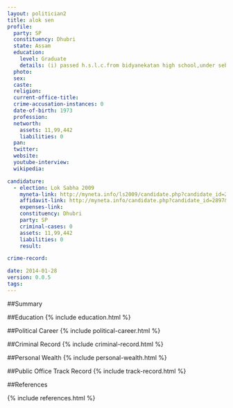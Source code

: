 ```yaml
---
layout: politician2
title: alok sen
profile: 
  party: SP
  constituency: Dhubri
  state: Assam
  education: 
    level: Graduate
    details: (i) passed h.s.l.c.from bidyanekatan high school,under seba,in 1987 (ii) passed h.s. from pandu college in 1989 (iii) passed b.sc.from pandu college under g.u.in 1992
  photo: 
  sex: 
  caste: 
  religion: 
  current-office-title: 
  crime-accusation-instances: 0
  date-of-birth: 1973
  profession: 
  networth: 
    assets: 11,99,442
    liabilities: 0
  pan: 
  twitter: 
  website: 
  youtube-interview: 
  wikipedia: 

candidature: 
  - election: Lok Sabha 2009
    myneta-link: http://myneta.info/ls2009/candidate.php?candidate_id=2897
    affidavit-link: http://myneta.info/candidate.php?candidate_id=2897&scan=original
    expenses-link: 
    constituency: Dhubri 
    party: SP
    criminal-cases: 0
    assets: 11,99,442
    liabilities: 0
    result:  

crime-record: 

date: 2014-01-28
version: 0.0.5
tags: 
---
```

##Summary


##Education
{% include education.html %}


##Political Career
{% include political-career.html %}


##Criminal Record
{% include criminal-record.html %}


##Personal Wealth
{% include personal-wealth.html %}


##Public Office Track Record
{% include track-record.html %}


##References


{% include references.html %}
